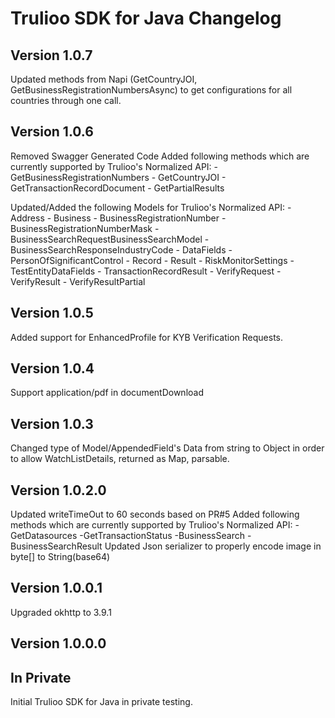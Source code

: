 # Trulioo SDK for Java Changelog

## Version 1.0.7

Updated methods from Napi (GetCountryJOI, GetBusinessRegistrationNumbersAsync) to get configurations for all countries through one call.

## Version 1.0.6

Removed Swagger Generated Code
Added following methods which are currently supported by Trulioo's Normalized API:
	- GetBusinessRegistrationNumbers
	- GetCountryJOI
	- GetTransactionRecordDocument
	- GetPartialResults
	
Updated/Added the following Models for Trulioo's Normalized API:
	- Address
	- Business
	- BusinessRegistrationNumber
	- BusinessRegistrationNumberMask
	- BusinessSearchRequestBusinessSearchModel
	- BusinessSearchResponseIndustryCode
	- DataFields
	- PersonOfSignificantControl
	- Record
	- Result
	- RiskMonitorSettings
	- TestEntityDataFields
	- TransactionRecordResult
	- VerifyRequest
	- VerifyResult
	- VerifyResultPartial

## Version 1.0.5

Added support for EnhancedProfile for KYB Verification Requests.

## Version 1.0.4

Support application/pdf in documentDownload

## Version 1.0.3

Changed type of Model/AppendedField's Data from string to Object in order to allow WatchListDetails, returned as Map, parsable.

## Version 1.0.2.0

Updated writeTimeOut to 60 seconds based on PR#5
Added following methods which are currently supported by Trulioo's Normalized API:
    -GetDatasources
    -GetTransactionStatus
    -BusinessSearch
    -BusinessSearchResult
Updated Json serializer to properly encode image in byte[] to String(base64)

## Version 1.0.0.1

Upgraded okhttp to 3.9.1

## Version 1.0.0.0

## In Private 

Initial Trulioo SDK for Java in private testing.
